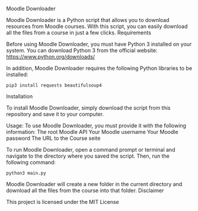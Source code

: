 Moodle Downloader

Moodle Downloader is a Python script that allows you to download resources from Moodle courses. With this script, you can easily download all the files from a course in just a few clicks.
Requirements

Before using Moodle Downloader, you must have Python 3 installed on your system. You can download Python 3 from the official website: https://www.python.org/downloads/

In addition, Moodle Downloader requires the following Python libraries to be installed:

    pip3 install requests beautifulsoup4

Installation

To install Moodle Downloader, simply download the script from this repository and save it to your computer.

Usage:
To use Moodle Downloader, you must provide it with the following information:
    The root Moodle API
    Your Moodle username
    Your Moodle password
    The URL to the Course seite
   
To run Moodle Downloader, open a command prompt or terminal and navigate to the directory where you saved the script. Then, run the following command:

    python3 main.py

Moodle Downloader will create a new folder in the current directory and download all the files from the course into that folder.
Disclaimer


This project is licensed under the MIT License
